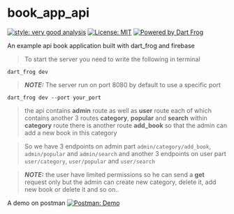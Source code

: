 # book_app_api

[![style: very good analysis][very_good_analysis_badge]][very_good_analysis_link]
[![License: MIT][license_badge]][license_link]
[![Powered by Dart Frog][dart_frog_badge]][dart_frog_link]

An example api book application built with dart_frog and firebase

> To start the server you need to write the following in terminal 
```shell
dart_frog dev
```

> **_NOTE:_** The server run on port 8080 by default to use a specific port
```shell
dart_frog dev --port your_port
```
> the api contains **admin** route as well as **user** route each of which contains another
> 3 routes **category**, **popular** and **search**
> within **category** route there is another route **add_book** so that the admin can
> add a new book in this category

> So we have 3 endpoints on admin part `admin/category/add_book`, `admin/popular` and `admin/search`
> and another 3 endpoints on user part `user/category`, `user/popular` and `user/search`

> **_NOTE:_** the user have limited permissions so he can send a **get** request only
> but the admin can create new category, delete it, add new book or delete it and so on..

A demo on postman [![Postman: Demo][postman_badge]][postman_link]

[license_badge]: https://img.shields.io/badge/license-MIT-blue.svg
[license_link]: https://opensource.org/licenses/MIT
[very_good_analysis_badge]: https://img.shields.io/badge/style-very_good_analysis-B22C89.svg
[very_good_analysis_link]: https://pub.dev/packages/very_good_analysis
[dart_frog_badge]: https://img.shields.io/endpoint?url=https://tinyurl.com/dartfrog-badge
[dart_frog_link]: https://dartfrog.vgv.dev
[postman_badge]: https://th.bing.com/th/id/OIP.mujOqlQ9k9Mhpj1PbxsSDQAAAA?pid=ImgDet&rs=1
[postman_link]: https://elements.getpostman.com/redirect?entityId=23987421-ddd6139a-172e-4b7f-84f0-5c22c2380ddb&entityType=collection
